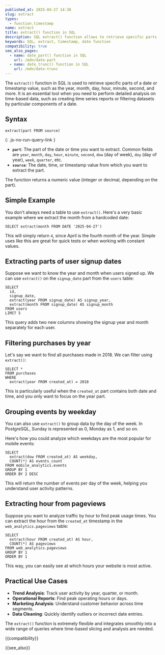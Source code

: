 ```yaml
---
published_at: 2025-04-27 14:30
slug: extract
types:
  - function.timestamp
name: extract
title: extract() function in SQL
description: SQL extract() function allows to retrieve specific parts (like year, month, day, etc.) from date or timestamp values.
keywords: SQL, extract, timestamp, date function
compatibility: true
see_also_pages:
  - name: date_part() function in SQL
    url: /mdn/date-part
  - name: date_trunc() function in SQL
    url: /mdn/date-trunc
---
```


The `extract()` function in SQL is used to retrieve specific parts of a date or timestamp value, such as the year, month, day, hour, minute, second, and more. It is an essential tool when you need to perform detailed analysis on time-based data, such as creating time series reports or filtering datasets by particular components of a date.

## Syntax

~~~pgsql
extract(part FROM source)
~~~
{: .js-no-run-query-link }

- **`part`**: The part of the date or time you want to extract. Common fields are `year`, `month`, `day`, `hour`, `minute`, `second`, `dow` (day of week), `doy` (day of year), `week`, `quarter`, etc.
- **`source`**: The date, time, or timestamp value from which you want to extract the part.

The function returns a numeric value (integer or decimal, depending on the part).

## Simple Example

You don't always need a table to use `extract()`. Here's a very basic example where we extract the month from a hardcoded date:

~~~pgsql
SELECT extract(month FROM DATE '2025-04-27')
~~~

This will simply return `4`, since April is the fourth month of the year. Simple uses like this are great for quick tests or when working with constant values.

## Extracting parts of user signup dates

Suppose we want to know the year and month when users signed up. We can use `extract()` on the `signup_date` part from the `users` table:

~~~pgsql
SELECT
  id,
  signup_date,
  extract(year FROM signup_date) AS signup_year,
  extract(month FROM signup_date) AS signup_month
FROM users
LIMIT 5
~~~

This query adds two new columns showing the signup year and month separately for each user.

## Filtering purchases by year

Let's say we want to find all purchases made in 2018. We can filter using `extract()`:

~~~pgsql
SELECT *
FROM purchases
WHERE
  extract(year FROM created_at) = 2018
~~~

This is particularly useful when the `created_at` part contains both date and time, and you only want to focus on the year part.

## Grouping events by weekday

You can also use `extract()` to group data by the day of the week. In PostgreSQL, Sunday is represented as 0, Monday as 1, and so on.

Here's how you could analyze which weekdays are the most popular for mobile events:

~~~pgsql
SELECT
  extract(dow FROM created_at) AS weekday,
  COUNT(*) AS events_count
FROM mobile_analytics.events
GROUP BY 1
ORDER BY 2 DESC
~~~

This will return the number of events per day of the week, helping you understand user activity patterns.

## Extracting hour from pageviews

Suppose you want to analyze traffic by hour to find peak usage times. You can extract the hour from the `created_at` timestamp in the `web_analytics.pageviews` table:

~~~pgsql
SELECT
  extract(hour FROM created_at) AS hour,
  COUNT(*) AS pageviews
FROM web_analytics.pageviews
GROUP BY 1
ORDER BY 1
~~~

This way, you can easily see at which hours your website is most active.

## Practical Use Cases

- **Trend Analysis**: Track user activity by year, quarter, or month.
- **Operational Reports**: Find peak operating hours or days.
- **Marketing Analysis**: Understand customer behavior across time segments.
- **Data Cleaning**: Quickly identify outliers or incorrect date entries.

The `extract()` function is extremely flexible and integrates smoothly into a wide range of queries where time-based slicing and analysis are needed.

{{compatibility}}

{{see_also}}
